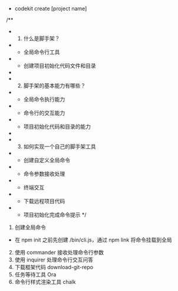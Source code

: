 - codekit create [project name]

/**
 * 1. 什么是脚手架？
 *  - 全局命令行工具
 *  - 创建项目初始化代码文件和目录
 * 
 * 2. 脚手架的基本能力有哪些？
 *  - 全局命令执行能力
 *  - 命令行的交互能力
 *  - 项目初始化代码和目录的能力
 *
 * 3. 如何实现一个自己的脚手架工具
 *  - 创建自定义全局命令
 *  - 命令参数接收处理
 *  - 终端交互
 *  - 下载远程项目代码
 *  - 项目初始化完成命令提示
 */

1. 创建全局命令
- 在 npm init 之前先创建 /bin/cli.js，通过 npm link 将命令挂载到全局
2. 使用 commander 接收处理命令行参数
3. 使用 inquirer 处理命令行交互问答
4. 下载框架代码 download-git-repo
5. 任务等待工具 Ora
6. 命令行样式渲染工具 chalk
